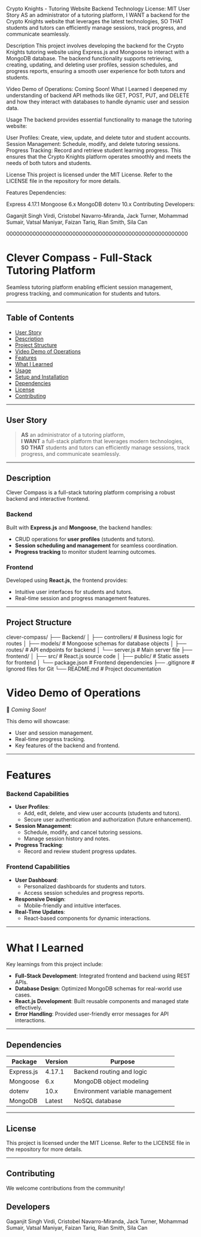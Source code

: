 Crypto Knights - Tutoring Website Backend
Technology License: MIT
User Story
AS an administrator of a tutoring platform,
I WANT a backend for the Crypto Knights website that leverages the latest technologies,
SO THAT students and tutors can efficiently manage sessions, track progress, and communicate seamlessly.

Description
This project involves developing the backend for the Crypto Knights tutoring website using Express.js and Mongoose to interact with a MongoDB database. The backend functionality supports retrieving, creating, updating, and deleting user profiles, session schedules, and progress reports, ensuring a smooth user experience for both tutors and students.

Video Demo of Operations: Coming Soon!
What I Learned
I deepened my understanding of backend API methods like GET, POST, PUT, and DELETE and how they interact with databases to handle dynamic user and session data.

Usage
The backend provides essential functionality to manage the tutoring website:

User Profiles: Create, view, update, and delete tutor and student accounts.
Session Management: Schedule, modify, and delete tutoring sessions.
Progress Tracking: Record and retrieve student learning progress.
This ensures that the Crypto Knights platform operates smoothly and meets the needs of both tutors and students.

License
This project is licensed under the MIT License. Refer to the LICENSE file in the repository for more details.

Features
Dependencies:

Express 4.17.1
Mongoose 6.x
MongoDB
dotenv 10.x
Contributing
Developers:

Gaganjit Singh Virdi, Cristobel Navarro-Miranda, Jack Turner, Mohammad Sumair, Vatsal Maniyar, Faizan Tariq, Rian Smith, Sila Can

0000000000000000000000000000000000000000000000000000000
 
# Clever Compass - Full-Stack Tutoring Platform  
Seamless tutoring platform enabling efficient session management, progress tracking, and communication for students and tutors.

---

## Table of Contents  
- [User Story](#user-story)  
- [Description](#description)  
- [Project Structure](#project-structure)  
- [Video Demo of Operations](#video-demo-of-operations)  
- [Features](#features)  
- [What I Learned](#what-i-learned)  
- [Usage](#usage)  
- [Setup and Installation](#setup-and-installation)  
- [Dependencies](#dependencies)  
- [License](#license)  
- [Contributing](#contributing)  

---

## User Story  
> **AS** an administrator of a tutoring platform,  
> **I WANT** a full-stack platform that leverages modern technologies,  
> **SO THAT** students and tutors can efficiently manage sessions, track progress, and communicate seamlessly.

---

## Description  
Clever Compass is a full-stack tutoring platform comprising a robust backend and interactive frontend.  

### **Backend**  
Built with **Express.js** and **Mongoose**, the backend handles:  
- CRUD operations for **user profiles** (students and tutors).  
- **Session scheduling and management** for seamless coordination.  
- **Progress tracking** to monitor student learning outcomes.

### **Frontend**  
Developed using **React.js**, the frontend provides:  
- Intuitive user interfaces for students and tutors.  
- Real-time session and progress management features.  

---

## Project Structure  
clever-compass/
├── Backend/
│   ├── controllers/            # Business logic for routes
│   ├── models/                 # Mongoose schemas for database objects
│   ├── routes/                 # API endpoints for backend
│   └── server.js               # Main server file
├── frontend/
│   ├── src/                    # React.js source code
│   ├── public/                 # Static assets for frontend
│   └── package.json            # Frontend dependencies
├── .gitignore                  # Ignored files for Git
└── README.md                   # Project documentation

# Video Demo of Operations

🎥 _Coming Soon!_

This demo will showcase:

* User and session management.
* Real-time progress tracking.
* Key features of the backend and frontend.

---

# Features

### Backend Capabilities

* **User Profiles**:
  * Add, edit, delete, and view user accounts (students and tutors).
  * Secure user authentication and authorization (future enhancement).
* **Session Management**:
  * Schedule, modify, and cancel tutoring sessions.
  * Manage session history and notes.
* **Progress Tracking**:
  * Record and review student progress updates.

### Frontend Capabilities

* **User Dashboard**:
  * Personalized dashboards for students and tutors.
  * Access session schedules and progress reports.
* **Responsive Design**:
  * Mobile-friendly and intuitive interfaces.
* **Real-Time Updates**:
  * React-based components for dynamic interactions.

---

# What I Learned

Key learnings from this project include:

* **Full-Stack Development**: Integrated frontend and backend using REST APIs.
* **Database Design**: Optimized MongoDB schemas for real-world use cases.
* **React.js Development**: Built reusable components and managed state effectively.
* **Error Handling**: Provided user-friendly error messages for API interactions.

---

## Dependencies  
| Package      | Version | Purpose                           |  
|--------------|---------|-----------------------------------|  
| Express.js   | 4.17.1  | Backend routing and logic         |  
| Mongoose     | 6.x     | MongoDB object modeling           |  
| dotenv       | 10.x    | Environment variable management   |  
| MongoDB      | Latest  | NoSQL database                   |  

---

## License  
This project is licensed under the MIT License. Refer to the LICENSE file in the repository for more details.

---

## Contributing  

We welcome contributions from the community!

## Developers
Gaganjit Singh Virdi, Cristobel Navarro-Miranda, Jack Turner, Mohammad Sumair, Vatsal Maniyar, Faizan Tariq, Rian Smith, Sila Can

